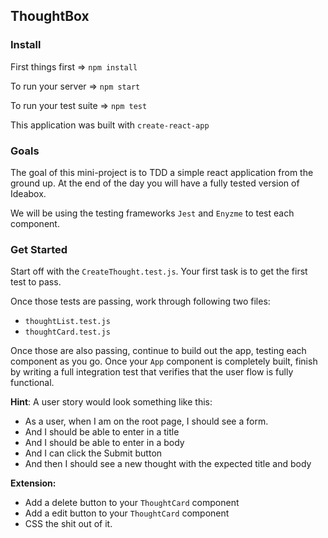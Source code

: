 ## ThoughtBox

### Install

First things first => `npm install`

To run your server => `npm start`

To run your test suite => `npm test`

This application was built with `create-react-app`

### Goals

The goal of this mini-project is to TDD a simple react application from the ground up. At the end of the day you will have a fully tested version of Ideabox.

We will be using the testing frameworks `Jest` and `Enyzme` to test each component.  


### Get Started  

Start off with the `CreateThought.test.js`. Your first task is to get the first test to pass.  

Once those tests are passing, work through following two files:  
* `thoughtList.test.js`  
* `thoughtCard.test.js`  

Once those are also passing, continue to build out the app, testing each component as you go.  Once your `App` component is completely built, finish by writing a full integration test that verifies that the user flow is fully functional.

**Hint**: A user story would look something like this:

- As a user, when I am on the root page, I should see a form.
- And I should be able to enter in a title
- And I should be able to enter in a body
- And I can click the Submit button
- And then I should see a new thought with the expected title and body

**Extension:**  

* Add a delete button to your `ThoughtCard` component  
* Add a edit button to your `ThoughtCard` component  
* CSS the shit out of it.  

